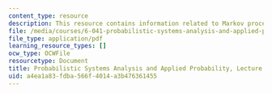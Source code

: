 ```yaml
---
content_type: resource
description: This resource contains information related to Markov process - I.
file: /media/courses/6-041-probabilistic-systems-analysis-and-applied-probability-fall-2010/a4ea1a83fdba566f4014a3b476361455_MIT6_041F10_L16.pdf
file_type: application/pdf
learning_resource_types: []
ocw_type: OCWFile
resourcetype: Document
title: Probabilistic Systems Analysis and Applied Probability, Lecture 16
uid: a4ea1a83-fdba-566f-4014-a3b476361455
---
```

